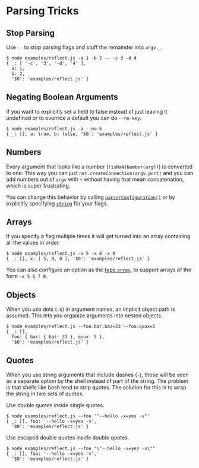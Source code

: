 # Parsing Tricks

<a name="stop"></a>
Stop Parsing
------------

Use `--` to stop parsing flags and stuff the remainder into `argv._`.

    $ node examples/reflect.js -a 1 -b 2 -- -c 3 -d 4
    { _: [ '-c', '3', '-d', '4' ],
      a: 1,
      b: 2,
      '$0': 'examples/reflect.js' }

<a name="negate"></a>
Negating Boolean Arguments
-------------

If you want to explicitly set a field to false instead of just leaving it
undefined or to override a default you can do `--no-key`.

    $ node examples/reflect.js -a --no-b
    { _: [], a: true, b: false, '$0': 'examples/reflect.js' }

<a name="numbers"></a>
Numbers
-------

Every argument that looks like a number (`!isNaN(Number(arg))`) is converted to
one. This way you can just `net.createConnection(argv.port)` and you can add
numbers out of `argv` with `+` without having that mean concatenation,
which is super frustrating.

You can change this behavior by calling [`parserConfiguration()`](/docs/api.md#parserConfiguration)
or by explicitly specifying [`string`](/docs/api.md/#string) for your flags.

<a name="arrays"></a>
Arrays
----------

If you specify a flag multiple times it will get turned into an array containing
all the values in order.

    $ node examples/reflect.js -x 5 -x 8 -x 0
    { _: [], x: [ 5, 8, 0 ], '$0': 'examples/reflect.js' }

You can also configure an option as the [type `array`](/docs/api.md#array), to
support arrays of the form `-x 5 6 7 8`.

<a name="objects"></a>
Objects
------------

When you use dots (`.`s) in argument names, an implicit object path is assumed.
This lets you organize arguments into nested objects.

    $ node examples/reflect.js --foo.bar.baz=33 --foo.quux=5
    { _: [],
      foo: { bar: { baz: 33 }, quux: 5 },
      '$0': 'examples/reflect.js' }

<a name="quotes"></a>

Quotes
------------

When you use string arguments that include dashes (`-`), those will be seen as a separate option by the shell instead of part of the string. The problem is that shells like bash tend to strip quotes. The solution for this is to wrap the string in two sets of quotes.

Use double quotes inside single quotes.

```
$ node examples/reflect.js --foo '"--hello -x=yes -v"'
{ _: [], foo: '--hello -x=yes -v',
  '$0': 'examples/reflect.js' }
```

Use escaped double quotes inside double quotes.

```
$ node examples/reflect.js --foo "\"--hello -x=yes -v\""
{ _: [], foo: '--hello -x=yes -v',
  '$0': 'examples/reflect.js' }
```

